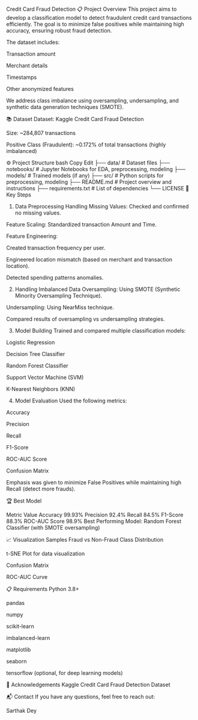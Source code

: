 Credit Card Fraud Detection
📋 Project Overview
This project aims to develop a classification model to detect fraudulent credit card transactions efficiently. The goal is to minimize false positives while maintaining high accuracy, ensuring robust fraud detection.

The dataset includes:

Transaction amount

Merchant details

Timestamps

Other anonymized features

We address class imbalance using oversampling, undersampling, and synthetic data generation techniques (SMOTE).

📚 Dataset
Dataset: Kaggle Credit Card Fraud Detection

Size: ~284,807 transactions

Positive Class (Fraudulent): ~0.172% of total transactions (highly imbalanced)

⚙️ Project Structure
bash
Copy
Edit
├── data/                # Dataset files
├── notebooks/           # Jupyter Notebooks for EDA, preprocessing, modeling
├── models/              # Trained models (if any)
├── src/                 # Python scripts for preprocessing, modeling
├── README.md            # Project overview and instructions
├── requirements.txt     # List of dependencies
└── LICENSE
🚀 Key Steps
1. Data Preprocessing
Handling Missing Values: Checked and confirmed no missing values.

Feature Scaling: Standardized transaction Amount and Time.

Feature Engineering:

Created transaction frequency per user.

Engineered location mismatch (based on merchant and transaction location).

Detected spending patterns anomalies.

2. Handling Imbalanced Data
Oversampling: Using SMOTE (Synthetic Minority Oversampling Technique).

Undersampling: Using NearMiss technique.

Compared results of oversampling vs undersampling strategies.

3. Model Building
Trained and compared multiple classification models:

Logistic Regression

Decision Tree Classifier

Random Forest Classifier

Support Vector Machine (SVM)

K-Nearest Neighbors (KNN)

4. Model Evaluation
Used the following metrics:

Accuracy

Precision

Recall

F1-Score

ROC-AUC Score

Confusion Matrix

Emphasis was given to minimize False Positives while maintaining high Recall (detect more frauds).

🏆 Best Model

Metric	Value
Accuracy	99.93%
Precision	92.4%
Recall	84.5%
F1-Score	88.3%
ROC-AUC Score	98.9%
Best Performing Model: Random Forest Classifier (with SMOTE oversampling)

📈 Visualization Samples
Fraud vs Non-Fraud Class Distribution

t-SNE Plot for data visualization

Confusion Matrix

ROC-AUC Curve

📋 Requirements
Python 3.8+

pandas

numpy

scikit-learn

imbalanced-learn

matplotlib

seaborn

tensorflow (optional, for deep learning models)

🙌 Acknowledgements
Kaggle Credit Card Fraud Detection Dataset

📬 Contact
If you have any questions, feel free to reach out:

Sarthak Dey
